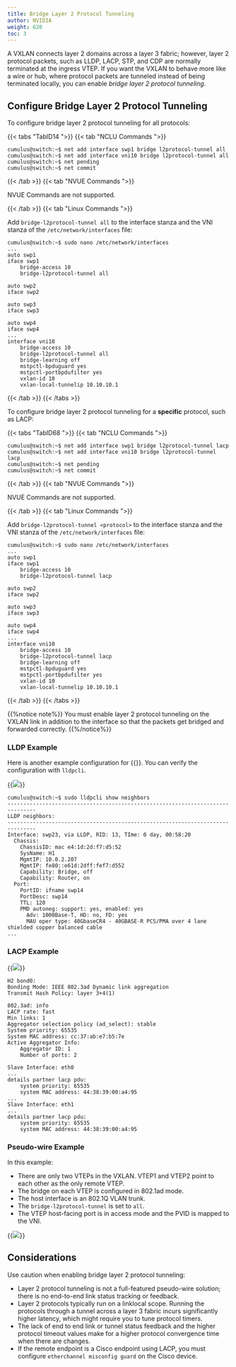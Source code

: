 ```yaml
---
title: Bridge Layer 2 Protocol Tunneling
author: NVIDIA
weight: 620
toc: 3
---
```


A VXLAN connects layer 2 domains across a layer 3 fabric; however, layer 2 protocol packets, such as LLDP, LACP, STP, and CDP are normally terminated at the ingress VTEP. If you want the VXLAN to behave more like a wire or hub, where protocol packets are tunneled instead of being terminated locally, you can enable *bridge layer 2 protocol tunneling*.

## Configure Bridge Layer 2 Protocol Tunneling

To configure bridge layer 2 protocol tunneling for all protocols:

{{< tabs "TabID14 ">}}
{{< tab "NCLU Commands ">}}

```
cumulus@switch:~$ net add interface swp1 bridge l2protocol-tunnel all
cumulus@switch:~$ net add interface vni10 bridge l2protocol-tunnel all
cumulus@switch:~$ net pending
cumulus@switch:~$ net commit
```

{{< /tab >}}
{{< tab "NVUE Commands ">}}

NVUE Commands are not supported.

{{< /tab >}}
{{< tab "Linux Commands ">}}

Add `bridge-l2protocol-tunnel all` to the interface stanza and the VNI stanza of the `/etc/network/interfaces` file:

```
cumulus@switch:~$ sudo nano /etc/network/interfaces
...
auto swp1
iface swp1
    bridge-access 10
    bridge-l2protocol-tunnel all

auto swp2
iface swp2

auto swp3
iface swp3

auto swp4
iface swp4
...
interface vni10
    bridge-access 10
    bridge-l2protocol-tunnel all
    bridge-learning off
    mstpctl-bpduguard yes
    mstpctl-portbpdufilter yes
    vxlan-id 10
    vxlan-local-tunnelip 10.10.10.1
```

{{< /tab >}}
{{< /tabs >}}

To configure bridge layer 2 protocol tunneling for a **specific** protocol, such as LACP:

{{< tabs "TabID68 ">}}
{{< tab "NCLU Commands ">}}

```
cumulus@switch:~$ net add interface swp1 bridge l2protocol-tunnel lacp
cumulus@switch:~$ net add interface vni10 bridge l2protocol-tunnel lacp
cumulus@switch:~$ net pending
cumulus@switch:~$ net commit
```

{{< /tab >}}
{{< tab "NVUE Commands ">}}

NVUE Commands are not supported.

{{< /tab >}}
{{< tab "Linux Commands ">}}

Add `bridge-l2protocol-tunnel <protocol>` to the interface stanza and the VNI stanza of the `/etc/network/interfaces` file:

```
cumulus@switch:~$ sudo nano /etc/network/interfaces
...
auto swp1
iface swp1
    bridge-access 10
    bridge-l2protocol-tunnel lacp

auto swp2
iface swp2

auto swp3
iface swp3

auto swp4
iface swp4
...
interface vni10
    bridge-access 10
    bridge-l2protocol-tunnel lacp
    bridge-learning off
    mstpctl-bpduguard yes
    mstpctl-portbpdufilter yes
    vxlan-id 10
    vxlan-local-tunnelip 10.10.10.1
```

{{< /tab >}}
{{< /tabs >}}

{{%notice note%}}
You must enable layer 2 protocol tunneling on the VXLAN link in addition to the interface so that the packets get bridged and forwarded correctly.
{{%/notice%}}

### LLDP Example

Here is another example configuration for {{<link title="Link Layer Discovery Protocol" tetx="LLDP">}}. You can verify the configuration with `lldpcli`.

{{<img src="/images/cumulus-linux/bridgeL2tunnel-LLDP.png">}}

```
cumulus@switch:~$ sudo lldpcli show neighbors
-------------------------------------------------------------------------------
LLDP neighbors:
-------------------------------------------------------------------------------
Interface: swp23, via LLDP, RID: 13, TIme: 0 day, 00:58:20
  Chassis:
    ChassisID: mac e4:1d:2d:f7:d5:52
    SysName: H1
    MgmtIP: 10.0.2.207
    MgmtIP: fe80::e61d:2dff:fef7:d552
    Capability: Bridge, off
    Capability: Router, on
  Port:
    PortID: ifname swp14
    PortDesc: swp14
    TTL: 120
    PMD autoneg: support: yes, enabled: yes
      Adv: 1000Base-T, HD: no, FD: yes
      MAU oper type: 40GbaseCR4 - 40GBASE-R PCS/PMA over 4 lane shielded copper balanced cable
...
```

### LACP Example

{{<img src="/images/cumulus-linux/bridgeL2tunnel-LACP.png">}}

```
H2 bond0:
Bonding Mode: IEEE 802.3ad Dynamic link aggregation
Transmit Hash Policy: layer 3+4(1)

802.3ad: info
LACP rate: fast
Min links: 1
Aggregator selection policy (ad_select): stable
System priority: 65535
System MAC address: cc:37:ab:e7:b5:7e
Active Aggregator Info:
    Aggregator ID: 1
    Number of ports: 2

Slave Interface: eth0
...
details partner lacp pdu:
    system priority: 65535
    system MAC address: 44:38:39:00:a4:95
...
Slave Interface: eth1
...
details partner lacp pdu:
    system priority: 65535
    system MAC address: 44:38:39:00:a4:95
```

### Pseudo-wire Example

In this example:
- There are only two VTEPs in the VXLAN. VTEP1 and VTEP2 point to each other as the only remote VTEP.
- The bridge on each VTEP is configured in 802.1ad mode.
- The host interface is an 802.1Q VLAN trunk.
- The `bridge-l2protocol-tunnel` is set to `all`.
- The VTEP host-facing port is in access mode and the PVID is mapped to the VNI.

{{<img src="/images/cumulus-linux/pseudoWire.png">}}

## Considerations

Use caution when enabling bridge layer 2 protocol tunneling:
- Layer 2 protocol tunneling is not a full-featured pseudo-wire solution; there is no end-to-end link status tracking or feedback.
- Layer 2 protocols typically run on a linklocal scope. Running the protocols through a tunnel across a layer 3 fabric incurs significantly higher latency, which might require you to tune protocol timers.
- The lack of end to end link or tunnel status feedback and the higher protocol timeout values make for a higher protocol convergence time when there are changes.
- If the remote endpoint is a Cisco endpoint using LACP, you must configure `etherchannel misconfig guard` on the Cisco device.
